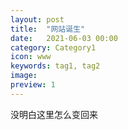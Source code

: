 ```yaml
---
layout: post
title:  "网站诞生"
date:   2021-06-03 00:00
category: Category1
icon: www
keywords: tag1, tag2
image: 
preview: 1
---
```


没明白这里怎么变回来